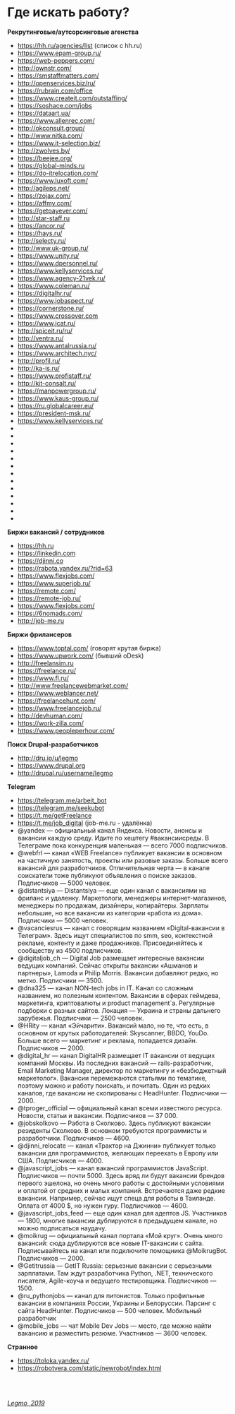 # Где искать работу? #

**Рекрутинговые/аутсорсинговые агенства**
- https://hh.ru/agencies/list (список с hh.ru)
- https://www.epam-group.ru/
- https://web-peppers.com/
- http://ownstr.com/
- https://smstaffmatters.com/
- http://openservices.biz/ru/
- https://rubrain.com/office
- https://www.createit.com/outstaffing/
- https://soshace.com/jobs
- https://dataart.ua/
- https://www.allenrec.com/
- http://okconsult.group/
- http://www.nitka.com/
- https://www.it-selection.biz/
- http://zwolves.by/
- https://beejee.org/
- https://global-minds.ru
- https://do-itrelocation.com/
- https://www.luxoft.com/
- http://agileps.net/
- https://zojax.com/
- https://affmy.com/
- https://getpayever.com/
- http://star-staff.ru
- https://ancor.ru/
- https://hays.ru/
- http://selecty.ru/
- http://www.uk-group.ru/
- https://www.unity.ru/
- https://www.dpersonnel.ru/
- https://www.kellyservices.ru/
- https://www.agency-21vek.ru/
- https://www.coleman.ru/
- https://digitalhr.ru/
- https://www.jobaspect.ru/
- https://cornerstone.ru/
- https://www.crossover.com
- https://www.jcat.ru/
- http://spiceit.ru/ru/
- http://ventra.ru/
- https://www.antalrussia.ru/
- https://www.architech.nyc/
- http://profil.ru/
- http://ka-is.ru/
- https://www.profistaff.ru/
- http://kit-consalt.ru/
- https://manpowergroup.ru/
- https://www.kaus-group.ru/
- https://ru.globalcareer.eu/
- https://president-msk.ru/
- https://www.kellyservices.ru/
- 
- 
- 
- 
- 
- 
- 
- 
- 
- 
- 
- 
- 


**Биржи вакансий / сотрудников**
- https://hh.ru
- https://linkedin.com
- https://djinni.co
- https://rabota.yandex.ru/?rid=63
- https://www.flexjobs.com/
- https://www.superjob.ru/
- https://remote.com/
- https://remote-job.ru/
- https://www.flexjobs.com/
- https://6nomads.com/
- http://job-me.ru
   
   
**Биржи фрилансеров**
- https://www.toptal.com/ (говорят крутая биржа)
- https://www.upwork.com/ (бывший oDesk)
- http://freelansim.ru
- https://freelance.ru/
- https://www.fl.ru/
- http://www.freelancewebmarket.com/
- https://www.weblancer.net/
- https://freelancehunt.com/
- https://www.freelancejob.ru/
- http://devhuman.com/
- https://work-zilla.com/
- https://www.peopleperhour.com/


**Поиск Drupal-разработчиков**
- http://dru.io/u/legmo
- https://www.drupal.org
- http://drupal.ru/username/legmo

**Telegram**
- https://telegram.me/arbeit_bot
- https://telegram.me/seekubot
- https://t.me/getFreelance
- https://t.me/job_digital (job-me.ru - удалёнка)
- @yandex — официальный канал Яндекса. Новости, анонсы и вакансии каждую среду. Идите по хештегу #вакансиисреды. В Телеграме пока конкуренция маленькая — всего 7000 подписчиков.
- @webfrl — канал «WEB Freelance» публикует вакансии в основном на частичную занятость, проекты или разовые заказы. Больше всего вакансий для разработчиков. Отличительная черта — в канале соискатели тоже публикуют объявления о поиске заказов. Подписчиков — 5000 человек.
- @distantsiya — Distantsiya — еще один канал с вакансиями на фриланс и удаленку. Маркетологи, менеджеры интернет-магазинов, менеджеры по продажам, дизайнеры, копирайтеры. Зарплаты небольшие, но все вакансии из категории «работа из дома». Подписчики — 5000 человек.
- @vacanciesrus — канал с говорящим названием «Digital-вакансии в Телеграм». Здесь ищут специалистов по smm, seo, контекстной рекламе, контенту и даже продажников. Присоединяйтесь к сообществу из 4500 подписчиков.
- @digitaljob_ch — Digital Job размещает интересные вакансии ведущих компаний. Сейчас открыты вакансии «Ашманов и партнеры», Lamoda и Philip Morris. Вакансии добавляют редко, но метко. Подписчики — 3500.
- @dna325 — канал NON-tech jobs in IT. Канал со сложным названием, но полезным контентом. Вакансии в сферах геймдева, маркетинга, криптовалюты и product management`а. Регулярные подборки с разных сайтов. Локация — Украина и страны дальнего зарубежья. Подписчики — 2500 человек.
- @HRity — канал «Эйчарити». Вакансий мало, но те, что есть, в основном от крутых работодателей: Skyscanner, BBDO, YouDo. Больше всего — маркетинг и реклама, попадается дизайн. Подписчиков — 2000.
- @digital_hr — канал DigitalHR размещает IT вакансии от ведущих компаний Москвы. Из последних вакансий — rails-разработчик, Email Marketing Manager, директор по маркетингу и «безбюджетный маркетолог». Вакансии перемежаются статьями по тематике, поэтому можно и работу поискать, и почитать. Один из редких каналов, где вакансии не скопированы с HeadHunter. Подписчики — 2000.
- @tproger_official — официальный канал всеми известного ресурса. Новости, статьи и вакансии. Подписчиков — 37 000.
- @jobskolkovo — Работа в Сколково. Здесь публикуют вакансии резиденты Сколково. В основном требуются программисты и разработчики. Подписчиков — 4600.
- @djinni_relocate — канал «Трактор на Джинни» публикует только вакансии для программистов, желающих переехать в Европу или США. Подписчиков — 4000.
- @javascript_jobs — канал вакансий программистов JavaScript. Подписчиков — почти 5000. Здесь вряд ли будут вакансии брендов первого эшелона, но очень много работы с достойными условиями и оплатой от средних и малых компаний. Встречаются даже редкие вакансии. Например, сейчас ищут спеца для работы в Таиланде. Оплата от 4000 $, но нужен гуру. Подписчиков — 4600.
- @javascript_jobs_feed — еще один канал для адептов JS. Участников — 1800, многие вакансии дублируются в предыдущем канале, но можно подписаться наудачу.
- @moikrug — официальный канал портала «Мой круг». Очень много вакансий: сюда дублируются все новые IT-вакансии с сайта. Подписывайтесь на канал или подключите помощника @MoikrugBot. Подписчиков — 2000.
- @Getitrussia — GetIT Russia: серьезные вакансии с серьезными зарплатами. Там ждут разработчика Python, .NET, технического писателя, Agile-коуча и ведущего тестировщика. Подписчиков — 1500.
- @ru_pythonjobs — канал для питонистов. Только профильные вакансии в компаниях России, Украины и Белоруссии. Парсинг с сайта HeadHunter. Подписчиков — 500 человек.
Мобильный разработчик
- @mobile_jobs — чат Mobile Dev Jobs — место, где можно найти вакансию и разместить резюме. Участников — 3600 человек.

**Странное**
- https://toloka.yandex.ru/
- https://robotvera.com/static/newrobot/index.html


<br> 
<br> 

*[Legmo, 2019](https://github.com/Legmo/notes/)*